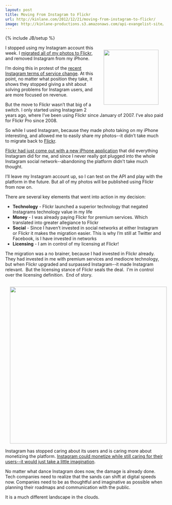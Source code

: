 ```yaml
---
layout: post
title: Moving From Instagram to Flickr
url: http://kinlane.com/2012/12/21/moving-from-instagram-to-flickr/
image: http://kinlane-productions.s3.amazonaws.com/api-evangelist-site/blog/instagram-logo.jpg
---
```

{% include JB/setup %}
<p>
     <img style="padding: 15px;" src="https://s3.amazonaws.com/kinlane-productions/api-evangelist/instagram/Instagram_logo.png"  width="175" align="right" />
</p>
<p>
     I stopped using my Instagram account this week. I <a href="http://freethephotos.com/">migrated all of my photos to Flickr</a>, and removed Instagram from my iPhone.
</p>
<p>
     I’m doing this in protest of the <a href="http://blogs.wsj.com/digits/2012/12/18/why-the-web-is-freaking-out-over-instagrams-new-terms-of-service/">recent Instagram terms of service change</a>. At this point, no matter what position they take, it shows they stopped giving a shit about solving problems for Instagram users, and are more focused on revenue.
</p>
<p>
     But the move to Flickr wasn’t that big of a switch. I only started using Instagram 2 years ago, where I’ve been using Flickr since January of 2007. I’ve also paid for Flickr Pro since 2008.
</p>
<p>
     So while I used Instagram, because they made photo taking on my iPhone interesting, and allowed me to easily share my photos--it didn’t take much to migrate back to <a href="http://flickr.com">Flickr</a>.
</p>
<p>
     <a href="http://blog.flickr.net/en/2012/12/12/our-latest-flickr-iphone-app/">Flickr had just come out with a new iPhone application</a> that did everything Instagram did for me, and since I never really got plugged into the whole Instagram social network--abandoning the platform didn't take much thought.
</p>
<p>
     I’ll leave my Instagram account up, so I can test on the API and play with the platform in the future. But all of my photos will be published using Flickr from now on.
</p>
<p>
     There are several key elements that went into action in my decision:
</p>
<ul class="mainlist">
     <li>
          <strong>Technology</strong> - Flickr launched a superior technology that negated Instagrams technology value in my life
     </li>
     <li>
          <strong>Money</strong> - I was already paying Flickr for premium services. Which translated into greater allegiance to Flickr
     </li>
     <li>
          <strong>Social</strong> - Since I haven’t invested in social networks at either Instagram or Flickr it makes the migration easier. This is why I’m still at Twitter and Facebook, is I have invested in networks
     </li>
     <li>
          <strong>Licensing</strong> - I am in control of my licensing at Flickr!
     </li>
</ul>
<p>
     The migration was a no brainer, because I had invested in Flickr already. They had invested in me with premium services and mediocre technology, but when Flickr upgraded and surpassed Instagram--it made Instagram relevant.  But the licensing stance of Flickr seals the deal.  I'm in control over the licensing definition.  End of story.  
</p>
<p>
     <img style="padding: 15px; display: block; margin-left: auto; margin-right: auto;" src="https://s3.amazonaws.com/kinlane-productions/api-evangelist/flickr/Flickr-Default-Upload-Licensing.png"  width="500" />Instagram has stopped caring about its users and is caring more about monetizing the platform. <a href="/2012/12/21/instagram-terms-of-use-change-represents-a-lack-of-imagination/">Instagram could monetize while still caring for their users--it would just take a little imagination</a>. 
</p>
<p>
     No matter what dance Instagram does now, the damage is already done. Tech companies need to realize that the sands can shift at digital speeds now. Companies need to be as thoughtful and imaginative as possible when planning their roadmaps and communication with the public.
</p>
<p>
     It is a much different landscape in the clouds.
</p>